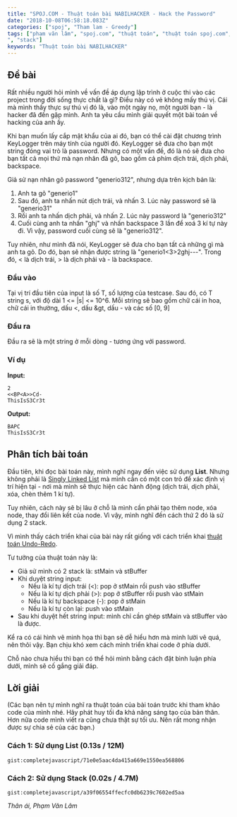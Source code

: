 ```yaml
---
title: "SPOJ.COM - Thuật toán bài NABILHACKER - Hack the Password"
date: "2018-10-08T06:58:18.083Z"
categories: ["spoj", "Tham lam - Greedy"]
tags: ["phạm văn lâm", "spoj.com", "thuật toán", "thuật toán spoj.com", "tham lam greedy
", "stack"]
keywords: "Thuật toán bài NABILHACKER"
---
```


## Đề bài

Rất nhiều người hỏi mình về vấn đề áp dụng lập trình ở cuộc thi vào các project trong đời sống thực chất là gì? 
Điều này có vẻ không mấy thú vị. Cái mà mình thấy thực sự thú vị đó là, vào một ngày nọ, một người bạn - là hacker đã đến gặp mình. Anh ta yêu cầu mình giải quyết một bài toán về hacking của anh ấy.

Khi bạn muốn lấy cắp mật khẩu của ai đó, bạn có thể cài đặt chương trình KeyLogger trên máy tính của người đó. 
KeyLogger sẽ đưa cho bạn một string đóng vai trò là password. Nhưng có một vấn đề, đó là nó sẽ đưa cho bạn tất cả mọi thứ mà nạn nhân đã gõ, bao gồm cả phím dịch trái, dịch phải, backspace. 

Giả sử nạn nhân gõ password "generio312", nhưng dựa trên kịch bản là:

  1. Anh ta gõ "generio1"
  2. Sau đó, anh ta nhấn nút dịch trái, và nhấn 3. Lúc này password sẽ là "generio31"
  3. Rồi anh ta nhấn dịch phải, và nhấn 2. Lúc này password là "generio312"
  4. Cuối cùng anh ta nhấn "ghj" và nhấn backspace 3 lần để xoá 3 kí tự này đi. Vì vậy, password cuối cùng sẽ là "generio312".
  
Tuy nhiên, như mình đã nói, KeyLogger sẽ đưa cho bạn tất cả những gì mà anh ta gõ. Do đó, bạn sẽ nhận được string là "generio1<3>2ghj---". Trong đó, &lt; là dịch trái,  &gt; là dịch phải và - là backspace.

### Đầu vào

Tại vị trí đầu tiên của input là số T, số lượng của testcase. Sau đó, có T string s, với độ dài 1 <= |s| <= 10^6. Mỗi string sẽ bao gồm chữ cái in hoa, chữ cái in thường, dấu &lt;, dấu &gt, dấu - và các số [0, 9]

### Đầu ra

Đầu ra sẽ là một string ở mỗi dòng - tương ứng với password.

### Ví dụ

**Input:**

```
2
<<BP<A>>Cd-
ThisIsS3Cr3t
```

**Output:**

```
BAPC
ThisIsS3Cr3t
``` 

## Phân tích bài toán

Đầu tiên, khi đọc bài toán này, mình nghĩ ngay đến việc sử dụng **List**. Nhưng không phải là [Singly Linked List](https://www.geeksforgeeks.org/data-structures/linked-list/singly-linked-list/) mà mình cần có một con trỏ để xác định vị trí hiện tại - nơi mà mình sẽ thực hiện các hành động (dịch trái, dịch phải, xóa, chèn thêm 1 kí tự). 

Tuy nhiên, cách này sẽ bị lâu ở chỗ là mình cần phải tạo thêm node, xóa node, thay đổi liên kết của node. Vì vậy, mình nghĩ đến cách thứ 2 đó là sử dụng 2 stack.

Vì mình thấy cách triển khai của bài này rất giống với cách triển khai [thuật toán Undo-Redo](https://completejavascript.com/trien-khai-thuat-toan-undo-redo-trong-javascript/). 

Tư tưởng của thuật toán này là:

  * Giả sử mình có 2 stack là: stMain và stBuffer
  * Khi duyệt string input:
    * Nếu là kí tự dịch trái (&lt;): pop ở stMain rồi push vào stBuffer
    * Nếu là kí tự dịch phải (&gt;): pop ở stBuffer rồi push vào stMain
    * Nếu là kí tự backspace (-): pop ở stMain
    * Nếu là kí tự còn lại: push vào stMain
  * Sau khi duyệt hết string input: mình chỉ cần ghép stMain và stBuffer vào là được.

Kể ra có cái hình vẽ minh họa thì bạn sẽ dễ hiểu hơn mà mình lười vẽ quá, nên thôi vậy. Bạn chịu khó xem cách mình triển khai code ở phía dưới. 

Chỗ nào chưa hiểu thì bạn có thể hỏi mình bằng cách đặt bình luận phía dưới, mình sẽ cố gắng giải đáp.

## Lời giải

(Các bạn nên tự mình nghĩ ra thuật toán của bài toán trước khi tham khảo code của mình nhé. Hãy phát huy tối đa khả năng sáng tạo của bản thân. Hơn nữa code mình viết ra cũng chưa thật sự tối ưu. Nên rất mong nhận được sự chia sẻ của các bạn.)

### Cách 1: Sử dụng List (0.13s / 12M)

`gist:completejavascript/71e0e5aac4da415a669e1550ea568806`

### Cách 2: Sử dụng Stack (0.02s / 4.7M)

`gist:completejavascript/a39f06554ffecfc0db6239c7602ed5aa`

_Thân ái, Phạm Văn Lâm_